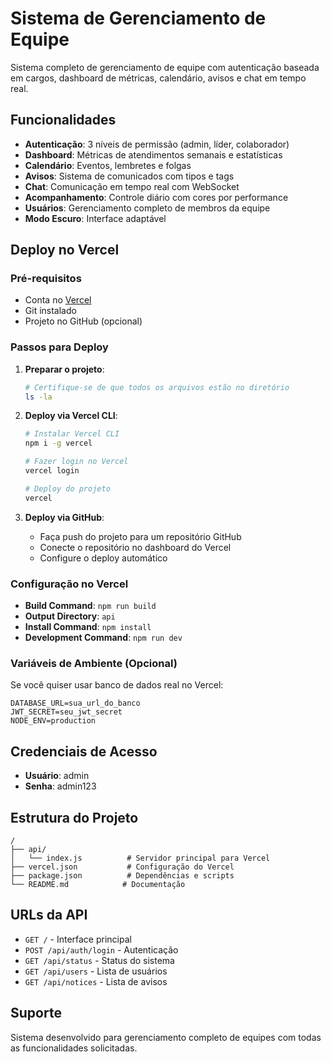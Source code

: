 # Sistema de Gerenciamento de Equipe

Sistema completo de gerenciamento de equipe com autenticação baseada em cargos, dashboard de métricas, calendário, avisos e chat em tempo real.

## Funcionalidades

- **Autenticação**: 3 níveis de permissão (admin, líder, colaborador)
- **Dashboard**: Métricas de atendimentos semanais e estatísticas
- **Calendário**: Eventos, lembretes e folgas
- **Avisos**: Sistema de comunicados com tipos e tags
- **Chat**: Comunicação em tempo real com WebSocket
- **Acompanhamento**: Controle diário com cores por performance
- **Usuários**: Gerenciamento completo de membros da equipe
- **Modo Escuro**: Interface adaptável

## Deploy no Vercel

### Pré-requisitos
- Conta no [Vercel](https://vercel.com)
- Git instalado
- Projeto no GitHub (opcional)

### Passos para Deploy

1. **Preparar o projeto**:
   ```bash
   # Certifique-se de que todos os arquivos estão no diretório
   ls -la
   ```

2. **Deploy via Vercel CLI**:
   ```bash
   # Instalar Vercel CLI
   npm i -g vercel
   
   # Fazer login no Vercel
   vercel login
   
   # Deploy do projeto
   vercel
   ```

3. **Deploy via GitHub**:
   - Faça push do projeto para um repositório GitHub
   - Conecte o repositório no dashboard do Vercel
   - Configure o deploy automático

### Configuração no Vercel

- **Build Command**: `npm run build`
- **Output Directory**: `api`
- **Install Command**: `npm install`
- **Development Command**: `npm run dev`

### Variáveis de Ambiente (Opcional)

Se você quiser usar banco de dados real no Vercel:

```
DATABASE_URL=sua_url_do_banco
JWT_SECRET=seu_jwt_secret
NODE_ENV=production
```

## Credenciais de Acesso

- **Usuário**: admin
- **Senha**: admin123

## Estrutura do Projeto

```
/
├── api/
│   └── index.js          # Servidor principal para Vercel
├── vercel.json           # Configuração do Vercel
├── package.json          # Dependências e scripts
└── README.md            # Documentação
```

## URLs da API

- `GET /` - Interface principal
- `POST /api/auth/login` - Autenticação
- `GET /api/status` - Status do sistema
- `GET /api/users` - Lista de usuários
- `GET /api/notices` - Lista de avisos

## Suporte

Sistema desenvolvido para gerenciamento completo de equipes com todas as funcionalidades solicitadas.